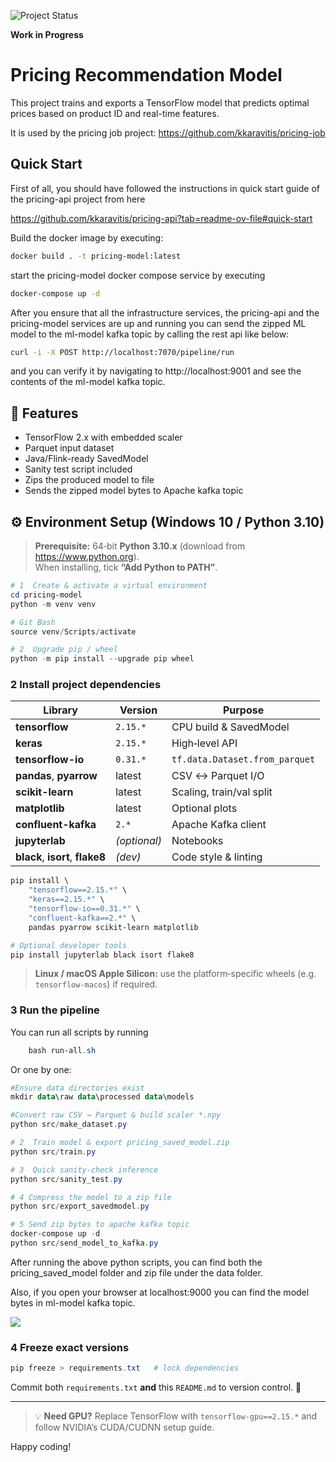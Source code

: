 ![Project Status](https://img.shields.io/badge/status-WIP-yellow.svg)

**Work in Progress**

# Pricing Recommendation Model

This project trains and exports a TensorFlow model that predicts optimal prices based on product ID and real-time features.

It is used by the pricing job project: https://github.com/kkaravitis/pricing-job 

## Quick Start

First of all, you should have followed the instructions in quick start guide of the pricing-api project from here

https://github.com/kkaravitis/pricing-api?tab=readme-ov-file#quick-start

Build the docker image by executing:
```bash
docker build . -t pricing-model:latest
```

start the pricing-model docker compose service by executing
```bash
docker-compose up -d
```

After you ensure that all the infrastructure services, the pricing-api and the pricing-model services are up and running you can send the zipped ML model to the ml-model kafka topic by calling the rest api like below:  

```bash
curl -i -X POST http://localhost:7070/pipeline/run
```
 and you can verify it by navigating to http://localhost:9001 and see the contents of the ml-model kafka topic. 

## 🚀 Features

- TensorFlow 2.x with embedded scaler
- Parquet input dataset
- Java/Flink-ready SavedModel
- Sanity test script included
- Zips the produced model to file
- Sends the zipped model bytes to Apache kafka topic

## ⚙️ Environment Setup (Windows 10 / Python 3.10)

> **Prerequisite:** 64‑bit **Python 3.10.x** (download from <https://www.python.org>).  
> When installing, tick **“Add Python to PATH”**.

```powershell
# 1  Create & activate a virtual environment
cd pricing-model
python -m venv venv

# Git Bash
source venv/Scripts/activate

# 2  Upgrade pip / wheel
python -m pip install --upgrade pip wheel
```

### 2  Install project dependencies

| Library | Version | Purpose                        |
|---------|---------|--------------------------------|
| **tensorflow** | `2.15.*` | CPU build & SavedModel         |
| **keras** | `2.15.*` | High‑level API                 |
| **tensorflow-io** | `0.31.*` | `tf.data.Dataset.from_parquet` |
| **pandas**, **pyarrow** | latest | CSV ↔ Parquet I/O              |
| **scikit-learn** | latest | Scaling, train/val split       |
| **matplotlib** | latest | Optional plots                 |
| **confluent-kafka** | `2.*` | Apache Kafka client            |
| **jupyterlab** | *(optional)* | Notebooks                      |
| **black**, **isort**, **flake8** | *(dev)* | Code style & linting           |


```powershell
pip install \
    "tensorflow==2.15.*" \
    "keras==2.15.*" \
    "tensorflow-io==0.31.*" \
    "confluent-kafka==2.*" \
    pandas pyarrow scikit-learn matplotlib

# Optional developer tools
pip install jupyterlab black isort flake8
```

> **Linux / macOS Apple Silicon:** use the platform‑specific wheels (e.g. `tensorflow-macos`) if required.

### 3  Run the pipeline

You can run all scripts by running
```powershell
    bash run-all.sh
```

Or one by one:

```powershell
#Ensure data directories exist
mkdir data\raw data\processed data\models

#Convert raw CSV → Parquet & build scaler *.npy
python src/make_dataset.py

# 2  Train model & export pricing_saved_model.zip
python src/train.py

# 3  Quick sanity‑check inference
python src/sanity_test.py

# 4 Compress the model to a zip file
python src/export_savedmodel.py

# 5 Send zip bytes to apache kafka topic
docker-compose up -d
python src/send_model_to_kafka.py

```

After running the above python scripts, you can find both the pricing_saved_model folder and zip file under the data folder.

Also, if you open your browser at localhost:9000 you can find the model bytes in  ml-model kafka topic.

![](C:\dev\python\pricing-model\img\topic.png)

### 4  Freeze exact versions

```powershell
pip freeze > requirements.txt   # lock dependencies
```

Commit both `requirements.txt` **and** this `README.md` to version control. 🚀

---

> 💡 **Need GPU?** Replace TensorFlow with `tensorflow-gpu==2.15.*` and follow NVIDIA’s CUDA/CUDNN setup guide.

Happy coding!



